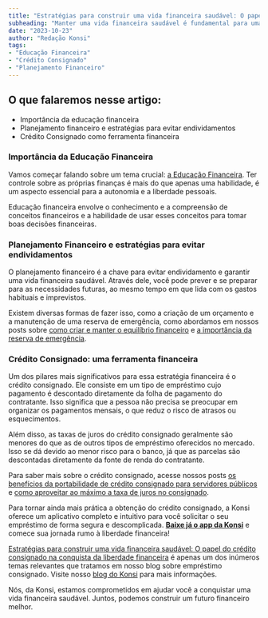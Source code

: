 ```yaml
---
title: "Estratégias para construir uma vida financeira saudável: O papel do crédito consignado na conquista da liberdade financeira"
subheading: "Manter uma vida financeira saudável é fundamental para uma vida tranquila. Saiba como o crédito consignado pode te ajudar nessa jornada."
date: "2023-10-23"
author: "Redação Konsi"
tags:
- "Educação Financeira"
- "Crédito Consignado"
- "Planejamento Financeiro"
---
```


## O que falaremos nesse artigo:

- Importância da educação financeira
- Planejamento financeiro e estratégias para evitar endividamentos
- Crédito Consignado como ferramenta financeira

### Importância da Educação Financeira

Vamos começar falando sobre um tema crucial: [a Educação Financeira](https://konsi.com.br/postagens/a-importncia-da-educao-financeira-para-servidores-pblicos-e-como-implement-la-em-sua-vida.md). Ter controle sobre as próprias finanças é mais do que apenas uma habilidade, é um aspecto essencial para a autonomia e a liberdade pessoais.

Educação financeira envolve o conhecimento e a compreensão de conceitos financeiros e a habilidade de usar esses conceitos para tomar boas decisões financeiras.

### Planejamento Financeiro e estratégias para evitar endividamentos

O planejamento financeiro é a chave para evitar endividamento e garantir uma vida financeira saudável. Através dele, você pode prever e se preparar para as necessidades futuras, ao mesmo tempo em que lida com os gastos habituais e imprevistos.

Existem diversas formas de fazer isso, como a criação de um orçamento e a manutenção de uma reserva de emergência, como abordamos em nossos posts sobre [como criar e manter o equilíbrio financeiro](https://konsi.com.br/postagens/como-criar-e-manter-o-equilíbrio-financeiro-um-guia-para-servidores-pblicos.md) e [a importância da reserva de emergência](https://konsi.com.br/postagens/a-importncia-da-reserva-de-emergncia-e-como-constru-la-com-inteligncia-financeira.md).

### Crédito Consignado: uma ferramenta financeira

Um dos pilares mais significativos para essa estratégia financeira é o crédito consignado. Ele consiste em um tipo de empréstimo cujo pagamento é descontado diretamente da folha de pagamento do contratante. Isso significa que a pessoa não precisa se preocupar em organizar os pagamentos mensais, o que reduz o risco de atrasos ou esquecimentos.

Além disso, as taxas de juros do crédito consignado geralmente são menores do que as de outros tipos de empréstimo oferecidos no mercado. Isso se dá devido ao menor risco para o banco, já que as parcelas são descontadas diretamente da fonte de renda do contratante.

Para saber mais sobre o crédito consignado, acesse nossos posts [os benefícios da portabilidade de crédito consignado para servidores públicos](https://konsi.com.br/postagens/benefcios-da-portabilidade-de-crdito-consignado-para-servidores-pblicos.md) e [como aproveitar ao máximo a taxa de juros no consignado](https://konsi.com.br/postagens/7-dicas-para-conseguir-a-menor-taxa-de-juros-no-consignado.md).

Para tornar ainda mais prática a obtenção do crédito consignado, a Konsi oferece um aplicativo completo e intuitivo para você solicitar o seu empréstimo de forma segura e descomplicada. **[Baixe já o app da Konsi](https://konsi.com.br/download)** e comece sua jornada rumo à liberdade financeira!

[Estratégias para construir uma vida financeira saudável: O papel do crédito consignado na conquista da liberdade financeira](https://konsi.com.br/postagens) é apenas um dos inúmeros temas relevantes que tratamos em nosso blog sobre empréstimo consignado. Visite nosso [blog do Konsi](https://konsi.com.br/postagens) para mais informações.

Nós, da Konsi, estamos comprometidos em ajudar você a conquistar uma vida financeira saudável. Juntos, podemos construir um futuro financeiro melhor.